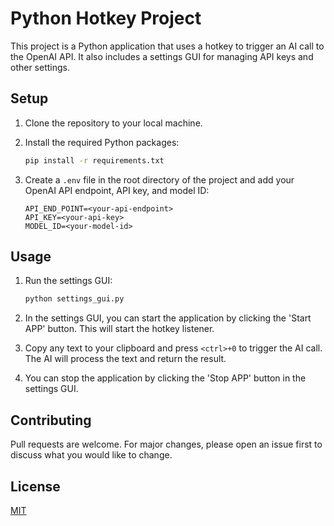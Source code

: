# Python Hotkey Project

This project is a Python application that uses a hotkey to trigger an AI call to the OpenAI API. It also includes a settings GUI for managing API keys and other settings.

## Setup

1. Clone the repository to your local machine.

2. Install the required Python packages:

    ```sh
    pip install -r requirements.txt
    ```

3. Create a `.env` file in the root directory of the project and add your OpenAI API endpoint, API key, and model ID:

    ```env
    API_END_POINT=<your-api-endpoint>
    API_KEY=<your-api-key>
    MODEL_ID=<your-model-id>
    ```

## Usage

1. Run the settings GUI:

    ```sh
    python settings_gui.py
    ```

2. In the settings GUI, you can start the application by clicking the 'Start APP' button. This will start the hotkey listener.

3. Copy any text to your clipboard and press `<ctrl>+0` to trigger the AI call. The AI will process the text and return the result.

4. You can stop the application by clicking the 'Stop APP' button in the settings GUI.

## Contributing

Pull requests are welcome. For major changes, please open an issue first to discuss what you would like to change.

## License

[MIT](https://choosealicense.com/licenses/mit/)
